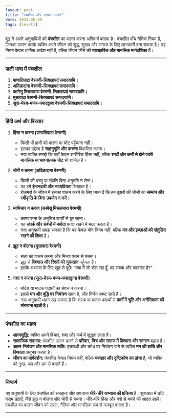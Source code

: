 ```yaml
---
layout: post
title: "पंचशील और उनका पालन"
date: 2023-05-09
tags: [level1]
---
```


बुद्ध ने अपने अनुयायियों को **पंचशील** का पालन करना अनिवार्य बताया है। पंचशील पाँच नैतिक नियम हैं, जिनका पालन करके व्यक्ति अपने जीवन को शुद्ध, सुखद और समाज के लिए लाभकारी बना सकता है। यह नियम केवल धार्मिक आदेश नहीं हैं, बल्कि जीवन जीने की **व्यावहारिक और मानसिक मार्गदर्शिका** हैं।  

---

### पाली भाषा में पंचशील

1. **पाणातिपाटा वेरमणी-सिक्खापदं समादयामि।**  
2. **अदिन्नादाना वेरमणी-सिक्खापदं समादयामि।**  
3. **कामेसु मिच्छाचारा वेरमणी-सिक्खापदं समादयामि।**  
4. **मुसावादा वेरमणी-सिक्खापदं समादयामि।**  
5. **सुरा-मेरय-मज्ज-पमादठ्ठाना वेरमणी-सिक्खापदं समादयामि।**  

---

### हिंदी अर्थ और विस्तार

1. **हिंसा न करना (पाणातिपाटा वेरमणी)**  
   - किसी भी प्राणी को मारना या चोट पहुँचाना नहीं।  
   - इसका उद्देश्य है **सहानुभूति और करुणा** विकसित करना।  
   - नया व्यक्ति समझे कि यहाँ केवल शारीरिक हिंसा नहीं, बल्कि **शब्दों और कर्मों से होने वाली मानसिक या भावनात्मक चोट** भी शामिल है।  

2. **चोरी न करना (अदिन्नादाना वेरमणी)**  
   - किसी की वस्तु या संपत्ति बिना अनुमति न लेना।  
   - यह हमें **ईमानदारी और न्यायप्रियता** सिखाता है।  
   - रोज़मर्रा के जीवन में इसका पालन करने के लिए ध्यान दें कि हम दूसरों की चीजों का **सम्मान और स्वीकृति के बिना उपयोग न करें।**  

3. **व्यभिचार न करना (कामेसु मिच्छाचारा वेरमणी)**  
   - कामवासना के अनुचित कार्यों से दूर रहना।  
   - यह **संपर्क और संबंधों में मर्यादा** बनाए रखने में मदद करता है।  
   - नया अनुयायी समझ सकता है कि यह केवल यौन नियम नहीं, बल्कि **मन और इच्छाओं को संतुलित रखने की शिक्षा** है।  

4. **झूठ न बोलना (मुसावादा वेरमणी)**  
   - सत्य का पालन करना और मिथ्या वचन से बचना।  
   - झूठ से **विश्वास और रिश्तों को नुकसान** पहुँचता है।  
   - इसके अभ्यास के लिए खुद से पूछें: “क्या मैं जो बोल रहा हूँ, वह सच्चा और मददगार है?”  

5. **नशा न करना (सुरा-मेरय-मज्ज-पमादठ्ठाना वेरमणी)**  
   - मदिरा या मादक पदार्थों का सेवन न करना।  
   - इससे **मन और बुद्धि पर नियंत्रण** रहता है, और निर्णय स्पष्ट रहते हैं।  
   - नया अनुयायी ध्यान रख सकता है कि शराब या मादक पदार्थों से **कर्मों में त्रुटि और अनैतिकता की संभावना बढ़ती है।**  

---

### पंचशील का महत्व

- **आत्मशुद्धि:** व्यक्ति अपने विचार, शब्द और कर्म में शुद्धता लाता है।  
- **सामाजिक सद्भाव:** पंचशील पालन करने से **परिवार, मित्र और समाज में विश्वास और सम्मान** बढ़ता है।  
- **आत्म-नियंत्रण और मानसिक शांति:** इच्छाओं और क्रोध पर नियंत्रण पाने से व्यक्ति **मन की शांति और स्थिरता** अनुभव करता है।  
- **जीवन का मार्गदर्शन:** पंचशील केवल नियम नहीं, बल्कि **व्यवहार और दृष्टिकोण का ढांचा** हैं, जो व्यक्ति को दुःख, पाप और भ्रम से बचाते हैं।  

---

### निष्कर्ष

नए अनुयायी के लिए पंचशील को समझना और अपनाना **धीरे-धीरे अभ्यास की प्रक्रिया** है। शुरुआत में छोटे कदम उठाएँ, जैसे झूठ न बोलना और चोरी से बचना। धीरे-धीरे हिंसा और नशे से बचने की आदत डालें। पंचशील का पालन जीवन को सरल, नैतिक और मानसिक रूप से मजबूत बनाता है।  

---